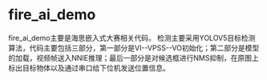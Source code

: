 # fire_ai_demo
fire_ai_demo主要是海思嵌入式大赛相关代码， 检测主要采用YOLOV5目标检测算法，代码主要包括三部分，第一部分是VI--VPSS--VO初始化；第二部分是模型的加载，视频帧送入NNIE推理；最后一部分是对候选框进行NMS抑制，在原图上标出目标物体以及通过串口给下位机发送位置信息。
